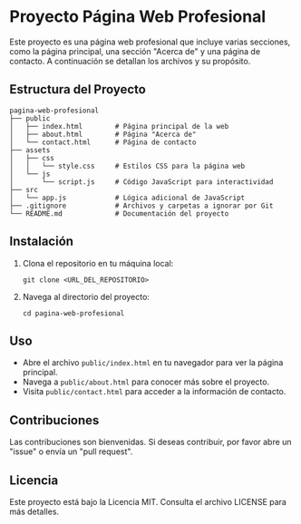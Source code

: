 # Proyecto Página Web Profesional

Este proyecto es una página web profesional que incluye varias secciones, como la página principal, una sección "Acerca de" y una página de contacto. A continuación se detallan los archivos y su propósito.

## Estructura del Proyecto

```
pagina-web-profesional
├── public
│   ├── index.html        # Página principal de la web
│   ├── about.html        # Página "Acerca de"
│   └── contact.html      # Página de contacto
├── assets
│   ├── css
│   │   └── style.css     # Estilos CSS para la página web
│   └── js
│       └── script.js     # Código JavaScript para interactividad
├── src
│   └── app.js            # Lógica adicional de JavaScript
├── .gitignore            # Archivos y carpetas a ignorar por Git
└── README.md             # Documentación del proyecto
```

## Instalación

1. Clona el repositorio en tu máquina local:
   ```
   git clone <URL_DEL_REPOSITORIO>
   ```
2. Navega al directorio del proyecto:
   ```
   cd pagina-web-profesional
   ```

## Uso

- Abre el archivo `public/index.html` en tu navegador para ver la página principal.
- Navega a `public/about.html` para conocer más sobre el proyecto.
- Visita `public/contact.html` para acceder a la información de contacto.

## Contribuciones

Las contribuciones son bienvenidas. Si deseas contribuir, por favor abre un "issue" o envía un "pull request".

## Licencia

Este proyecto está bajo la Licencia MIT. Consulta el archivo LICENSE para más detalles.